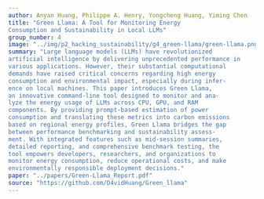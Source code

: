 ```yaml
---
author: Anyan Huang, Philippe A. Henry, Yongcheng Huang, Yiming Chen
title: "Green Llama: A Tool for Monitoring Energy
Consumption and Sustainability in Local LLMs"
group_number: 4
image: "../img/p2_hacking_sustainability/g4_green-llama/green-llama.png"
summary: "Large language models (LLMs) have revolutionized
artificial intelligence by delivering unprecedented performance in
various applications. However, their substantial computational
demands have raised critical concerns regarding high energy
consumption and environmental impact, especially during infer-
ence on local machines. This paper introduces Green Llama,
an innovative command-line tool designed to monitor and ana-
lyze the energy usage of LLMs across CPU, GPU, and RAM
components. By providing prompt-based estimation of power
consumption and translating these metrics into carbon emissions
based on regional energy profiles, Green Llama bridges the gap
between performance benchmarking and sustainability assess-
ment. With integrated features such as mid-session summaries,
detailed reporting, and comprehensive benchmark testing, the
tool empowers developers, researchers, and organizations to
monitor energy consumption, reduce operational costs, and make
environmentally responsible deployment decisions."
paper: "../papers/Green-Llama_Report.pdf"
source: "https://github.com/D4vidHuang/Green_llama"
---
```


